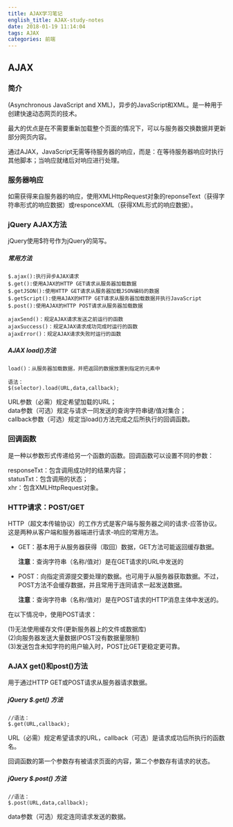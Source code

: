 ```yaml
---
title: AJAX学习笔记
english_title: AJAX-study-notes
date: 2018-01-19 11:14:04
tags: AJAX 
categories: 前端
---
```


## AJAX

### 简介
(Asynchronous JavaScript and XML)，异步的JavaScript和XML。是一种用于创建快速动态网页的技术。

最大的优点是在不需要重新加载整个页面的情况下，可以与服务器交换数据并更新部分网页内容。

通过AJAX，JavaScript无需等待服务器的响应，而是：在等待服务器响应时执行其他脚本；当响应就绪后对响应进行处理。



### 服务器响应
如需获得来自服务器的响应，使用XMLHttpRequest对象的reponseText（获得字符串形式的响应数据）或responceXML（获得XML形式的响应数据）。

### jQuery AJAX方法
jQuery使用$符号作为jQuery的简写。
##### 常用方法
```
$.ajax():执行异步AJAX请求
$.get():使用AJAX的HTTP GET请求从服务器加载数据
$.getJSON():使用HTTP GET请求从服务器加载JSON编码的数据
$.getScript():使用AJAX的HTTP GET请求从服务器加载数据并执行JavaScript
$.post():使用AJAX的HTTP POST请求从服务器加载数据

ajaxSend()：规定AJAX请求发送之前运行的函数
ajaxSuccess()：规定AJAX请求成功完成时运行的函数
ajaxError()：规定AJAX请求失败时运行的函数
```
##### AJAX load()方法
```
load()：从服务器加载数据，并把返回的数据放置到指定的元素中

语法：
$(selector).load(URL,data,callback);
```
URL参数（必需）规定希望加载的URL；  
data参数（可选）规定与请求一同发送的查询字符串键/值对集合；  
callback参数（可选）规定当load()方法完成之后所执行的回调函数。

### 回调函数
是一种以参数形式传递给另一个函数的函数。回调函数可以设置不同的参数：

responseTxt：包含调用成功时的结果内容；   
statusTxt：包含调用的状态；   
xhr：包含XMLHttpRequest对象。


### HTTP请求：POST/GET
HTTP（超文本传输协议）的工作方式是客户端与服务器之间的请求-应答协议。
这是两种从客户端和服务器端进行请求-响应的常用方法。

- GET：基本用于从服务器获得（取回）数据，GET方法可能返回缓存数据。

   **注意**：查询字符串（名称/值对）是在GET请求的URL中发送的

- POST：向指定资源提交要处理的数据。也可用于从服务器获取数据。不过，POST方法不会缓存数据，并且常用于连同请求一起发送数据。

    **注意**：查询字符串（名称/值对）是在POST请求的HTTP消息主体中发送的。

在以下情况中，使用POST请求：
   
(1)无法使用缓存文件(更新服务器上的文件或数据库)  
(2)向服务器发送大量数据(POST没有数据量限制)   
(3)发送包含未知字符的用户输入时，POST比GET更稳定更可靠。

### AJAX get()和post()方法
用于通过HTTP GET或POST请求从服务器请求数据。
##### jQuery $.get() 方法
```
//语法：
$.get(URL,callback);
```
URL（必需）规定希望请求的URL，callback（可选）是请求成功后所执行的函数名。

回调函数的第一个参数存有被请求页面的内容，第二个参数存有请求的状态。

##### jQuery $.post() 方法
```
//语法：
$.post(URL,data,callback);
```
data参数（可选）规定连同请求发送的数据。
